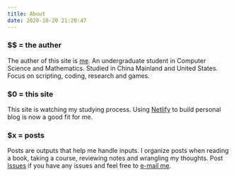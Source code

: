 ```yaml
---
title: About
date: 2020-10-20 21:20:47
---
```

### $$ = the auther

The auther of this site is [me](https://github.com/by-cloud). An undergraduate student in Computer Science and Mathematics. Studied in China Mainland and United States. Focus on scripting, coding, research and games.

### $0 = this site

This site is watching my studying process. Using [Netlify](https://www.netlify.com/) to build personal blog is now a good fit for me.

### $x = posts

Posts are outputs that help me handle inputs.
I organize posts when reading a book, taking a course, reviewing notes and wrangling my thoughts.
Post [Issues](https://github.com/by-cloud/myblog/issues) if you have any issues and feel free to [e-mail me](mailto:claude.by.cloud@gmail.com).
